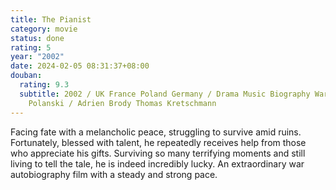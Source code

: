 ```yaml
---
title: The Pianist
category: movie
status: done
rating: 5
year: "2002"
date: 2024-02-05 08:31:37+08:00
douban:
  rating: 9.3
  subtitle: 2002 / UK France Poland Germany / Drama Music Biography War / Roman
    Polanski / Adrien Brody Thomas Kretschmann
---
```


Facing fate with a melancholic peace, struggling to survive amid ruins. Fortunately, blessed with talent, he repeatedly receives help from those who appreciate his gifts. Surviving so many terrifying moments and still living to tell the tale, he is indeed incredibly lucky. An extraordinary war autobiography film with a steady and strong pace.
